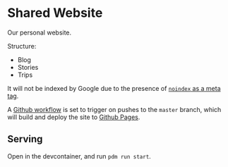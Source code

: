 # Shared Website

Our personal website.

Structure:

-   Blog
-   Stories
-   Trips

It will not be indexed by Google due to the presence of [`noindex` as a meta tag][google-noindex].

A [Github workflow][github-workflow] is set to trigger on pushes to the `master` branch, which will build and deploy the site to [Github Pages][github-pages].

## Serving

Open in the devcontainer, and run `pdm run start`.

[github-pages]: https://docs.github.com/en/pages/getting-started-with-github-pages/about-github-pages
[github-workflow]: https://docs.github.com/en/actions/using-workflows/triggering-a-workflow
[google-noindex]: https://developers.google.com/search/docs/advanced/crawling/block-indexing
